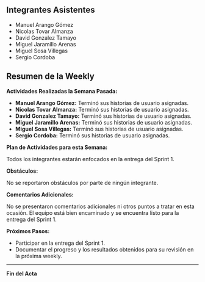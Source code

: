 ## Integrantes Asistentes

- Manuel Arango Gómez
- Nicolas Tovar Almanza
- David Gonzalez Tamayo
- Miguel Jaramillo Arenas
- Miguel Sosa Villegas
- Sergio Cordoba

## Resumen de la Weekly

**Actividades Realizadas la Semana Pasada:**

- **Manuel Arango Gómez:** Terminó sus historias de usuario asignadas.
- **Nicolas Tovar Almanza:** Terminó sus historias de usuario asignadas.
- **David Gonzalez Tamayo:** Terminó sus historias de usuario asignadas.
- **Miguel Jaramillo Arenas:** Terminó sus historias de usuario asignadas.
- **Miguel Sosa Villegas:** Terminó sus historias de usuario asignadas.
- **Sergio Cordoba:** Terminó sus historias de usuario asignadas.

**Plan de Actividades para esta Semana:**

Todos los integrantes estarán enfocados en la entrega del Sprint 1.

**Obstáculos:**

No se reportaron obstáculos por parte de ningún integrante.

**Comentarios Adicionales:**

No se presentaron comentarios adicionales ni otros puntos a tratar en esta ocasión. El equipo está bien encaminado y se encuentra listo para la entrega del Sprint 1.

**Próximos Pasos:**

- Participar en la entrega del Sprint 1.
- Documentar el progreso y los resultados obtenidos para su revisión en la próxima weekly.

---

**Fin del Acta**
